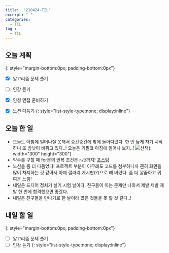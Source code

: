 ```yaml
---
title:  "210424-TIL"
excerpt: " "
categories: 
  - TIL
tag : 
  - TIL
---
```


## 오늘 계획
{: style="margin-bottom:0px; padding-bottom:0px"}

- [X] 알고리즘 문제 풀기
- [ ] 인강 듣기
- [X] 인성 면접 준비하기
- [X] 노션 다듬기
{: style="list-style-type:none; display:inline"}


## 오늘 한 일

- 오늘도 아침에 일어나질 못해서 중간중간에 밖에 돌아다녔다. 한 번 늦게 자기 시작하니 또 밤낮이 바뀌고 있다..! 오늘은 기필코 아침에 일어나 보자..! ![산책](https://user-images.githubusercontent.com/70805241/115966102-2e2f5300-a567-11eb-80c1-693466e11c96.png){: width="300" height="300"}
- 약수를 구할 때 for문의 반복 조건은 `n/2`까지! [포스팅](https://techhan.github.io/algorithm/programmers-17/)
- 노션을 좀 더 다듬었다! 프로젝트 부분이 아무래도 코드를 첨부하니까 괜히 화면을 많이 차지하는 것 같아서 아예 갤러리 게시판(?)으로 빼 버렸다. 좀 더 깔끔하고 귀여운 느낌!
- 내일은 드디어 정처기 실기 시험 날이다. 친구들이 아는 문제만 나와서 제발 제발 제발 한 번에 합격했으면 좋겠다.
- 내일은 친구들을 만나기로 한 날이라 많은 것들을 못 할 것 같다..!

## 내일 할 일
{: style="margin-bottom:0px; padding-bottom:0px"}

- [ ] 알고리즘 문제 풀기
- [ ] 인강 듣기
{: style="list-style-type:none; display:inline"}